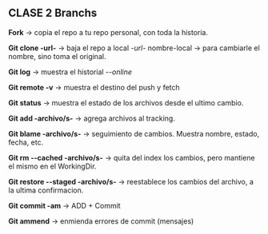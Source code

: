 ## CLASE 2 Branchs

**Fork** -> copia el repo a tu repo personal, con toda la historia.

**Git clone -url-** -> baja el repo a local
    *-url-* nombre-local -> para cambiarle el nombre, sino toma el original.

**Git log** -> muestra el historial
    *--online*

**Git remote -v** -> muestra el destino del push y fetch

**Git status** -> muestra el estado de los archivos desde el ultimo cambio. 

**Git add -archivo/s-** -> agrega archivos al tracking. 

**Git blame -archivo/s-** -> seguimiento de cambios. Muestra nombre, estado, fecha, etc.

**Git rm --cached -archivo/s-** -> quita del index los cambios, pero mantiene el mismo en el WorkingDir.

**Git restore --staged -archivo/s-** -> reestablece los cambios del archivo, a la ultima confirmacion.

**Git commit -am** -> ADD + Commit

**Git ammend** -> enmienda errores de commit (mensajes)